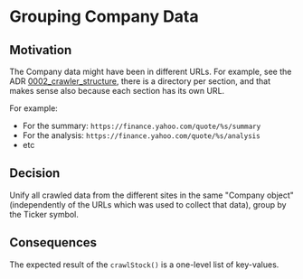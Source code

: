 # Grouping Company Data

## Motivation

The Company data might have been in different URLs. For example, see the
ADR [0002_crawler_structure](0002_crawler_structure.md), there is a directory per section, and that makes sense also
because each section has its own URL.

For example:

- For the summary: `https://finance.yahoo.com/quote/%s/summary`
- For the analysis: `https://finance.yahoo.com/quote/%s/analysis`
- etc

## Decision

Unify all crawled data from the different sites in the same "Company object" (independently of the URLs which was used
to collect that data), group by the Ticker symbol.

## Consequences

The expected result of the `crawlStock()` is a one-level list of key-values.
